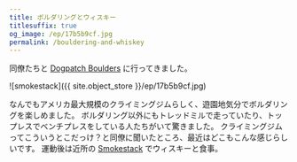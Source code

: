 ```yaml
---
title: ボルダリングとウィスキー
titlesuffix: true
og_image: /ep/17b5b9cf.jpg
permalink: /bouldering-and-whiskey
---
```


同僚たちと [Dogpatch Boulders](https://touchstoneclimbing.com/dogpatch-boulders/) に行ってきました。

![smokestack]({{ site.object_store }}/ep/17b5b9cf.jpg)

なんでもアメリカ最大規模のクライミングジムらしく、遊園地気分でボルダリングを楽しめました。
ボルダリング以外にもトレッドミルで走っていたり、トップレスでベンチプレスをしている人たちがいて驚きました。
クライミングジムってこういうとこだっけ？と同僚に聞いたところ、最近はどこもこんな感じらしいです。
運動後は近所の [Smokestack](http://www.magnoliasmokestack.com/) でウィスキーと食事。
